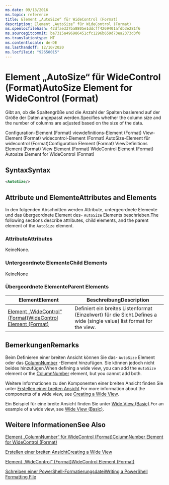```yaml
---
ms.date: 09/13/2016
ms.topic: reference
title: Element „AutoSize“ für WideControl (Format)
description: Element „AutoSize“ für WideControl (Format)
ms.openlocfilehash: 42dfae337ba8805e1ddcff4269401afdb3e281f6
ms.sourcegitcommit: ba7315a496986451cfc1296b659d73ea2373d3f0
ms.translationtype: MT
ms.contentlocale: de-DE
ms.lasthandoff: 12/10/2020
ms.locfileid: "92650015"
---
```

# <a name="autosize-element-for-widecontrol-format"></a><span data-ttu-id="e9a34-103">Element „AutoSize“ für WideControl (Format)</span><span class="sxs-lookup"><span data-stu-id="e9a34-103">AutoSize Element for WideControl (Format)</span></span>

<span data-ttu-id="e9a34-104">Gibt an, ob die Spaltengröße und die Anzahl der Spalten basierend auf der Größe der Daten angepasst werden.</span><span class="sxs-lookup"><span data-stu-id="e9a34-104">Specifies whether the column size and the number of columns are adjusted based on the size of the data.</span></span>

<span data-ttu-id="e9a34-105">Configuration-Element (Format) viewdefinitions-Element (Format) View-Element (Format) widecontrol-Element (Format) AutoSize-Element für widecontrol (Format)</span><span class="sxs-lookup"><span data-stu-id="e9a34-105">Configuration Element (Format) ViewDefinitions Element (Format) View Element (Format) WideControl Element (Format) Autosize Element for WideControl (Format)</span></span>

## <a name="syntax"></a><span data-ttu-id="e9a34-106">Syntax</span><span class="sxs-lookup"><span data-stu-id="e9a34-106">Syntax</span></span>

```xml
<AutoSize/>
```

## <a name="attributes-and-elements"></a><span data-ttu-id="e9a34-107">Attribute und Elemente</span><span class="sxs-lookup"><span data-stu-id="e9a34-107">Attributes and Elements</span></span>

<span data-ttu-id="e9a34-108">In den folgenden Abschnitten werden Attribute, untergeordnete Elemente und das übergeordnete Element des- `AutoSize` Elements beschrieben.</span><span class="sxs-lookup"><span data-stu-id="e9a34-108">The following sections describe attributes, child elements, and the parent element of the `AutoSize` element.</span></span>

### <a name="attributes"></a><span data-ttu-id="e9a34-109">Attribute</span><span class="sxs-lookup"><span data-stu-id="e9a34-109">Attributes</span></span>

<span data-ttu-id="e9a34-110">Keine</span><span class="sxs-lookup"><span data-stu-id="e9a34-110">None.</span></span>

### <a name="child-elements"></a><span data-ttu-id="e9a34-111">Untergeordnete Elemente</span><span class="sxs-lookup"><span data-stu-id="e9a34-111">Child Elements</span></span>

<span data-ttu-id="e9a34-112">Keine</span><span class="sxs-lookup"><span data-stu-id="e9a34-112">None</span></span>

### <a name="parent-elements"></a><span data-ttu-id="e9a34-113">Übergeordnete Elemente</span><span class="sxs-lookup"><span data-stu-id="e9a34-113">Parent Elements</span></span>

|<span data-ttu-id="e9a34-114">Element</span><span class="sxs-lookup"><span data-stu-id="e9a34-114">Element</span></span>|<span data-ttu-id="e9a34-115">Beschreibung</span><span class="sxs-lookup"><span data-stu-id="e9a34-115">Description</span></span>|
|-------------|-----------------|
|[<span data-ttu-id="e9a34-116">Element „WideControl“ (Format)</span><span class="sxs-lookup"><span data-stu-id="e9a34-116">WideControl Element (Format)</span></span>](./widecontrol-element-format.md)|<span data-ttu-id="e9a34-117">Definiert ein breites Listenformat (Einzelwert) für die Sicht.</span><span class="sxs-lookup"><span data-stu-id="e9a34-117">Defines a wide (single value) list format for the view.</span></span>|

## <a name="remarks"></a><span data-ttu-id="e9a34-118">Bemerkungen</span><span class="sxs-lookup"><span data-stu-id="e9a34-118">Remarks</span></span>

<span data-ttu-id="e9a34-119">Beim Definieren einer breiten Ansicht können Sie das- `AutoSize` Element oder das [ColumnNumber](./columnnumber-element-for-widecontrol-format.md) -Element hinzufügen. Sie können jedoch nicht beides hinzufügen.</span><span class="sxs-lookup"><span data-stu-id="e9a34-119">When defining a wide view, you can add the `AutoSize` element or the [ColumnNumber](./columnnumber-element-for-widecontrol-format.md) element, but you cannot add both.</span></span>

<span data-ttu-id="e9a34-120">Weitere Informationen zu den Komponenten einer breiten Ansicht finden Sie unter [Erstellen einer breiten Ansicht](./creating-a-wide-view.md).</span><span class="sxs-lookup"><span data-stu-id="e9a34-120">For more information about the components of a wide view, see [Creating a Wide View](./creating-a-wide-view.md).</span></span>

<span data-ttu-id="e9a34-121">Ein Beispiel für eine breite Ansicht finden Sie unter [Wide View (Basic)](./wide-view-basic.md).</span><span class="sxs-lookup"><span data-stu-id="e9a34-121">For an example of a wide view, see [Wide View (Basic)](./wide-view-basic.md).</span></span>

## <a name="see-also"></a><span data-ttu-id="e9a34-122">Weitere Informationen</span><span class="sxs-lookup"><span data-stu-id="e9a34-122">See Also</span></span>

[<span data-ttu-id="e9a34-123">Element „ColumnNumber“ für WideControl (Format)</span><span class="sxs-lookup"><span data-stu-id="e9a34-123">ColumnNumber Element for WideControl (Format)</span></span>](./columnnumber-element-for-widecontrol-format.md)

[<span data-ttu-id="e9a34-124">Erstellen einer breiten Ansicht</span><span class="sxs-lookup"><span data-stu-id="e9a34-124">Creating a Wide View</span></span>](./creating-a-wide-view.md)

[<span data-ttu-id="e9a34-125">Element „WideControl“ (Format)</span><span class="sxs-lookup"><span data-stu-id="e9a34-125">WideControl Element (Format)</span></span>](./widecontrol-element-format.md)

[<span data-ttu-id="e9a34-126">Schreiben einer PowerShell-Formatierungsdatei</span><span class="sxs-lookup"><span data-stu-id="e9a34-126">Writing a PowerShell Formatting File</span></span>](./writing-a-powershell-formatting-file.md)
